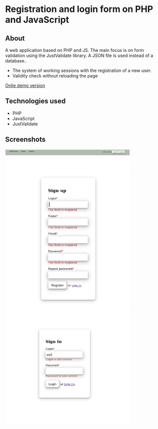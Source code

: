 # Registration and login form on PHP and JavaScript

## About
A web application based on PHP and JS. The main focus is on form validation using the JustValidate library. A JSON file is used instead of a database..
- The system of working sessions with the registration of a new user.
- Validity check without reloading the page

[Onlie demo version](http://login-and-validate.epizy.com/)

## Technologies used
- PHP
- JavaScript
- JustValidate
## Screenshots
<img src="assets/Screenshot from 2022-09-20 08-37-38.png" alt="drawing" style="width:400px;"/>
<img src="assets/Screenshot from 2022-09-20 08-38-19.png" alt="drawing" style="width:400px;"/>
<img src="assets/Screenshot from 2022-09-20 08-39-06.png" alt="drawing" style="width:400px;"/>
